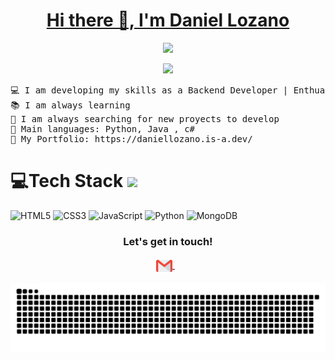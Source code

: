 <h1 align="center">
    <a href="https://daniellozano.is-a.dev/" target="_blank"> Hi there 👋, I'm Daniel Lozano</a>
</h1>

<p align="center">
    <a href="https://daniellozano.is-a.dev/" target="_blank">
        <img src="https://github.com/user-attachments/assets/a0ab0e62-864d-4fcb-b4ae-30e25613dc4b"/>
    </a>
</p>

<p align="center">
	<a href="https://github.com/Bouaskaoun">
		<img src="https://readme-typing-svg.herokuapp.com/?lines=Shopify+Expert;Backend+Developer;Always%20developing%20my%20skills&center=true&width=380&height=45">
	</a>
</p>

<pre>
💻 I am developing my skills as a Backend Developer | Enthuastic about new technologies
📚 I am always learning
📝 I am always searching for new proyects to develop
🌟 Main languages: Python, Java , c#
👀 My Portfolio: https://daniellozano.is-a.dev/
</pre>

# 💻Tech Stack <img src = "https://media2.giphy.com/media/QssGEmpkyEOhBCb7e1/giphy.gif?cid=ecf05e47a0n3gi1bfqntqmob8g9aid1oyj2wr3ds3mg700bl&rid=giphy.gif" width = 32px>

![HTML5](https://img.shields.io/badge/html5-%23E34F26.svg?style=for-the-badge&logo=html5&logoColor=white) ![CSS3](https://img.shields.io/badge/css3-%231572B6.svg?style=for-the-badge&logo=css3&logoColor=white) ![JavaScript](https://img.shields.io/badge/javascript-%23323330.svg?style=for-the-badge&logo=javascript&logoColor=%23F7DF1E) ![Python](https://img.shields.io/badge/python-darkblue.svg?style=for-the-badge&logo=python&logoColor=white) ![MongoDB](https://img.shields.io/badge/MongoDB-%234ea94b.svg?style=for-the-badge&logo=mongodb&logoColor=white)
<div align="center">
  <h3><b>Let's get in touch! </b></h3>
  </div>
<p align="center">
<a href="mailto:danixt35@gmail.com" >
  <img align="center" alt="Daniel Lozano | Gmail" width="26px" src="https://github.com/SatYu26/SatYu26/blob/master/Assets/Gmail.svg" />
</a> &nbsp;&nbsp;
<p>
<p align="center">
  <img src="https://github.com/StefanosSt/StefanosSt/blob/main/github-user-contribution.svg" alt="snake">
</p>
